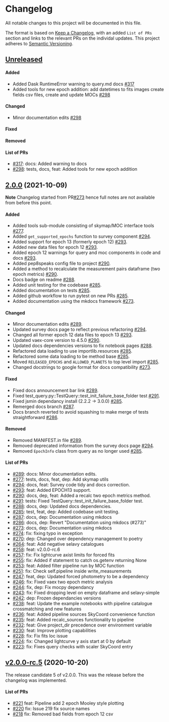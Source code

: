 # Changelog

All notable changes to this project will be documented in this file.

The format is based on [Keep a Changelog](https://keepachangelog.com/en/1.0.0/), with an added `List of PRs` section and links to the relevant PRs on the individal updates. This project adheres to [Semantic Versioning](https://semver.org/spec/v2.0.0.html).

## [Unreleased](https://github.com/askap-vast/vast-tools/compare/v2.0.0...HEAD)

#### Added
- Added Dask RuntimeError warning to query.md docs [#317](https://github.com/askap-vast/vast-tools/pull/317)
- Added tools for new epoch addition: add datetimes to fits images create fields csv files, create and update MOCs [#298](https://github.com/askap-vast/vast-tools/pull/298)

#### Changed
- Minor documentation edits [#298](https://github.com/askap-vast/vast-tools/pull/298)

#### Fixed

#### Removed

#### List of PRs
- [#317](https://github.com/askap-vast/vast-tools/pull/317): docs: Added warning to docs
- [#298](https://github.com/askap-vast/vast-tools/pull/298): tests, docs, feat: Added tools for new epoch addition

## [2.0.0](https://github.com/askap-vast/vast-tools/releases/v2.0.0) (2021-10-09)

**Note** Changelog started from PR[#273](https://github.com/askap-vast/vast-tools/pull/273) hence full notes are not available from before this point.

#### Added

- Added tools sub-module consisting of skymap/MOC interface tools [#277](https://github.com/askap-vast/vast-tools/pull/277).
- Added `get_supported_epochs` function to survey component [#294](https://github.com/askap-vast/vast-tools/pull/294).
- Added support for epoch 13 (formerly epoch 12) [#293](https://github.com/askap-vast/vast-tools/pull/293).
- Added new data files for epoch 12 [#293](https://github.com/askap-vast/vast-tools/pull/293).
- Added epoch 12 warnings for query and moc components in code and docs [#293](https://github.com/askap-vast/vast-tools/pull/293).
- Added pep8speaks config file to project [#290](https://github.com/askap-vast/vast-tools/pull/290).
- Added a method to recalculate the measurement pairs dataframe (two epoch metrics) [#290](https://github.com/askap-vast/vast-tools/pull/290).
- Docs badge on readme [#288](https://github.com/askap-vast/vast-tools/pull/288).
- Added unit testing for the codebase [#285](https://github.com/askap-vast/vast-tools/pull/285).
- Added documentation on tests [#285](https://github.com/askap-vast/vast-tools/pull/285).
- Added github workflow to run pytest on new PRs [#285](https://github.com/askap-vast/vast-tools/pull/285).
- Added documentation using the mkdocs framework [#273](https://github.com/askap-vast/vast-tools/pull/273).

#### Changed

- Minor documentation edits [#289](https://github.com/askap-vast/vast-tools/pull/289).
- Updated survey docs page to reflect previous refactoring [#294](https://github.com/askap-vast/vast-tools/pull/294).
- Changed all former epoch 12 data files to epoch 13 [#293](https://github.com/askap-vast/vast-tools/pull/293).
- Updated vaex-core version to 4.5.0 [#290](https://github.com/askap-vast/vast-tools/pull/290).
- Updated docs dependencies versions to fix notebook pages [#288](https://github.com/askap-vast/vast-tools/pull/288).
- Refactored data loading to use importlib.resources [#285](https://github.com/askap-vast/vast-tools/pull/285).
- Refactored some data loading to be method base [#285](https://github.com/askap-vast/vast-tools/pull/285).
- Moved `RELEASED_EPOCHS` and `ALLOWED_PLANETS` to top level import [#285](https://github.com/askap-vast/vast-tools/pull/285).
- Changed docstrings to google format for docs compatibility [#273](https://github.com/askap-vast/vast-tools/pull/273).

#### Fixed

- Fixed docs announcement bar link [#289](https://github.com/askap-vast/vast-tools/pull/289).
- Fixed test_query.py::TestQuery::test_init_failure_base_folder test [#291](https://github.com/askap-vast/vast-tools/pull/291).
- Fixed jsmin dependancy install (2.2.2 -> 3.0.0) [#285](https://github.com/askap-vast/vast-tools/pull/285).
- Remerged docs branch [#287](https://github.com/askap-vast/vast-tools/pull/287).
- Docs branch reverted to avoid squashing to make merge of tests straightforward [#286](https://github.com/askap-vast/vast-tools/pull/286).

#### Removed

- Removed MANIFEST.in file [#289](https://github.com/askap-vast/vast-tools/pull/289).
- Removed deprecated information from the survey docs page [#294](https://github.com/askap-vast/vast-tools/pull/294).
- Removed `EpochInfo` class from query as no longer used [#285](https://github.com/askap-vast/vast-tools/pull/285).

#### List of PRs

- [#289](https://github.com/askap-vast/vast-tools/pull/289): docs: Minor documentation edits.
- [#277](https://github.com/askap-vast/vast-tools/pull/277): tests, docs, feat, dep: Add skymap utils
- [#294](https://github.com/askap-vast/vast-tools/pull/294): docs, feat: Survey code tidy and docs correction.
- [#293](https://github.com/askap-vast/vast-tools/pull/293): feat: Added EPOCH13 support.
- [#290](https://github.com/askap-vast/vast-tools/pull/290): docs, dep, feat: Added a recalc two epoch metrics method.
- [#291](https://github.com/askap-vast/vast-tools/pull/291): tests: Fixed TestQuery::test_init_failure_base_folder test.
- [#288](https://github.com/askap-vast/vast-tools/pull/288): docs, dep: Updated docs dependencies.
- [#285](https://github.com/askap-vast/vast-tools/pull/285): test, feat, dep: Added codebase unit testing.
- [#287](https://github.com/askap-vast/vast-tools/pull/287): docs, dep: Documentation using mkdocs
- [#286](https://github.com/askap-vast/vast-tools/pull/286): docs, dep: Revert "Documentation using mkdocs (#273)"
- [#273](https://github.com/askap-vast/vast-tools/pull/273): docs, dep: Documentation using mkdocs
- [#274](https://github.com/askap-vast/vast-tools/pull/274): fix: fixing typo in exception
- [#270](https://github.com/askap-vast/vast-tools/pull/270): dep: Changed over dependency management to poetry
- [#264](https://github.com/askap-vast/vast-tools/pull/264): feat: Add negative selavy catalogues
- [#258](https://github.com/askap-vast/vast-tools/pull/258): feat: v2.0.0-rc.6
- [#257](https://github.com/askap-vast/vast-tools/pull/257): fix: Fix lightcurve axist limits for forced fits
- [#255](https://github.com/askap-vast/vast-tools/pull/255): fix: Added if statement to catch os.getenv returning None
- [#253](https://github.com/askap-vast/vast-tools/pull/253): feat: Added filter pipeline run by MOC function 
- [#251](https://github.com/askap-vast/vast-tools/pull/251): fix: Check self.pipeline inside write_measurements
- [#247](https://github.com/askap-vast/vast-tools/pull/247): feat, dep: Updated forced photometry to be a dependency
- [#246](https://github.com/askap-vast/vast-tools/pull/246): fix: Fixed vaex two epoch metric analysis
- [#244](https://github.com/askap-vast/vast-tools/pull/244): fix, dep: Fix mocpy dependancy
- [#243](https://github.com/askap-vast/vast-tools/pull/243): fix: Fixed dropping level on empty dataframe and selavy-simple
- [#242](https://github.com/askap-vast/vast-tools/pull/242): dep: Frozen dependancies versions
- [#238](https://github.com/askap-vast/vast-tools/pull/238): feat: Update the example notebooks with pipeline catalogue crossmatching and new features
- [#236](https://github.com/askap-vast/vast-tools/pull/236): feat: Added pipeline sources SkyCoord convenience function
- [#235](https://github.com/askap-vast/vast-tools/pull/235): feat: Added recalc_sources functionality to pipeline
- [#232](https://github.com/askap-vast/vast-tools/pull/232): feat: Give project_dir precedence over environment variable
- [#230](https://github.com/askap-vast/vast-tools/pull/230): feat: Improve plotting capabilities
- [#228](https://github.com/askap-vast/vast-tools/pull/228): fix: Fix fits loc issue
- [#224](https://github.com/askap-vast/vast-tools/pull/224): fix: Changed lightcurve y axis start at 0 by default
- [#223](https://github.com/askap-vast/vast-tools/pull/223): fix: Fixes query checks with scaler SkyCoord entry

## [v2.0.0-rc.5](https://github.com/askap-vast/vast-tools/releases/v2.0.0-rc.5) (2020-10-20)

The release candidate 5 of v2.0.0. This was the release before the changelog was implemented.

#### List of PRs

- [#221](https://github.com/askap-vast/vast-tools/pull/221) feat: Pipeline add 2 epoch Mooley style plotting
- [#220](https://github.com/askap-vast/vast-tools/pull/220) fix: Issue 219 fix source names
- [#218](https://github.com/askap-vast/vast-tools/pull/218) fix: Removed bad fields from epoch 12 csv 

